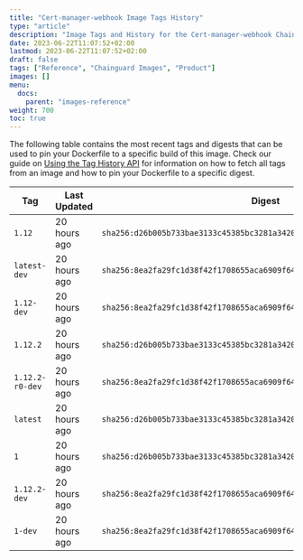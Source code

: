```yaml
---
title: "Cert-manager-webhook Image Tags History"
type: "article"
description: "Image Tags and History for the Cert-manager-webhook Chainguard Image"
date: 2023-06-22T11:07:52+02:00
lastmod: 2023-06-22T11:07:52+02:00
draft: false
tags: ["Reference", "Chainguard Images", "Product"]
images: []
menu:
  docs:
    parent: "images-reference"
weight: 700
toc: true
---
```


The following table contains the most recent tags and digests that can be used to pin your Dockerfile to a specific build of this image. Check our guide on [Using the Tag History API](/chainguard/chainguard-images/using-the-tag-history-api/) for information on how to fetch all tags from an image and how to pin your Dockerfile to a specific digest.

| Tag             | Last Updated | Digest                                                                    |
|-----------------|--------------|---------------------------------------------------------------------------|
| `1.12`          | 20 hours ago | `sha256:d26b005b733bae3133c45385bc3281a342094803d51bca16204e24ac726a9788` |
| `latest-dev`    | 20 hours ago | `sha256:8ea2fa29fc1d38f42f1708655aca6909f64c33861bd73d26c1763c887ce07f61` |
| `1.12-dev`      | 20 hours ago | `sha256:8ea2fa29fc1d38f42f1708655aca6909f64c33861bd73d26c1763c887ce07f61` |
| `1.12.2`        | 20 hours ago | `sha256:d26b005b733bae3133c45385bc3281a342094803d51bca16204e24ac726a9788` |
| `1.12.2-r0-dev` | 20 hours ago | `sha256:8ea2fa29fc1d38f42f1708655aca6909f64c33861bd73d26c1763c887ce07f61` |
| `latest`        | 20 hours ago | `sha256:d26b005b733bae3133c45385bc3281a342094803d51bca16204e24ac726a9788` |
| `1`             | 20 hours ago | `sha256:d26b005b733bae3133c45385bc3281a342094803d51bca16204e24ac726a9788` |
| `1.12.2-dev`    | 20 hours ago | `sha256:8ea2fa29fc1d38f42f1708655aca6909f64c33861bd73d26c1763c887ce07f61` |
| `1-dev`         | 20 hours ago | `sha256:8ea2fa29fc1d38f42f1708655aca6909f64c33861bd73d26c1763c887ce07f61` |
